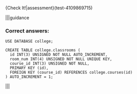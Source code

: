 {Check It!|assessment}(test-4109869715)

|||guidance
### Correct answers:

`USE DATABASE college;`

```
CREATE TABLE college.classrooms (
  id INT(3) UNSIGNED NOT NULL AUTO_INCREMENT,
  room_num INT(4) UNSIGNED NOT NULL UNIQUE KEY,
  course_id INT(3) UNSIGNED NOT NULL,
  PRIMARY KEY (id),
  FOREIGN KEY (course_id) REFERENCES college.courses(id)
) AUTO_INCREMENT = 1;
```

|||